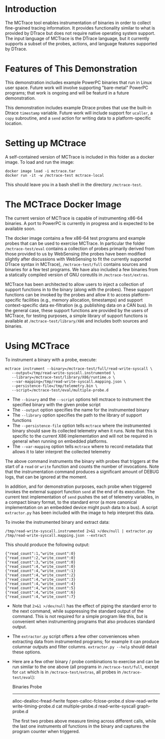 # Introduction

The MCTrace tool enables instrumentation of binaries in order to
collect fine-grained tracing information. It provides functionality
similar to what is provided by DTrace but does not require native
operating system support. The input language of MCTrace is the DTrace
language, but it currently supports a subset of the probes, actions,
and language features supported by DTrace.

# Features of This Demonstration

This demonstration includes example PowerPC binaries that run in
Linux user space. Future work will involve supporting "bare-metal"
PowerPC programs; that work is ongoing and will be featurd in a future
demonstration.

This demonstration includes example Dtrace probes that use the built-in
Dtrace `timestamp` variable. Future work will include support for
`ucaller`, a `copy` subroutine, and a `send` action for writing data to
a platform-specific location.

# Setting up MCtrace

A self-contained version of MCTrace is included in this folder as a
docker image. To load and run the image:

```
docker image load -i mctrace.tar
docker run -it -w /mctrace-test mctrace-local
```

This should leave you in a bash shell in the directory `/mctrace-test`.

# The MCTrace Docker Image

The current version of MCTrace is capable of instrumenting x86-64
binaries. A port to PowerPC is currently in progress and is expected to
be available soon.

The docker image contains a few x86-64 test programs and example probes
that can be used to exercise MCTrace. In particular the folder
`/mctrace-test/eval` contains a collection of probes
primarily derived from those provided to us by WebSensing (the probes
have been modified slightly after discussions with WebSensing to fit the
currently supported DTrace syntax in MCTrace),
`/mctrace-test/full` contains sources and binaries for a few
test programs. We have also included a few binaries from a statically
compiled version of GNU coreutils in `/mctrace-test/extras`.

MCTrace has been architected to allow users to inject a collection of
support functions in to the binary (along with the probes). These
support functions can be invoked by the probes and allow it to access
platform-specific facilities (e.g., memory allocation, timestamps) and
support context-specific data ex-filtration (e.g. publishing data on a
CAN bus). In the general case, these support functions are provided by
the users of MCTrace, for testing purposes, a simple library of support
functions is available at `/mctrace-test/library/X86` and
includes both sources and binaries.

# Using MCTrace

To instrument a binary with a probe, execute:

    mctrace instrument --binary=/mctrace-test/full/read-write-syscall \
       --output=/tmp/read-write-syscall.instrumented \
       --library=/mctrace-test/library/X86/runtime.o \
       --var-mapping=/tmp/read-write-syscall.mapping.json \
       --persistence-file=/tmp/telemetry.bin \
       --script=/mctrace-test/eval/multiple-probe.d

-   The `--binary` and the `--script` options tell mctrace to instrument
    the specified binary with the given probe script
-   The `--output` option specifies the name for the instrumented binary
-   The `--library` option specifies the path to the library of support
    functions
-   The `--persistence-file` option tells `mctrace` where the
    instrumented binary should save its collected telemetry when it
    runs. Note that this is specific to the current X86 implementation
    and will not be required in general when running on embedded
    platforms.
-   The `--var-mapping` option tells `mctrace` where to record metadata
    that allows it to later interpret the collected telemetry

The above command instruments the binary with probes that triggers at
the start of a `read` or `write` function and counts the number of
invocations. Note that the instrumentation command produces a
significant amount of DEBUG logs, that can be ignored at the moment.

In addition, and for demonstration purposes, each probe when triggered
invokes the external support function `send` at the end of its
execution. The current test implementation of `send` pushes the set of
telemetry variables, in a compact binary format, to the standard error
(a more canonical implementation on an embedded device might push data
to a bus). A script `extractor.py` has been included with the image to
help interpret this data.

To invoke the instrumented binary and extract data:

    /tmp/read-write-syscall.instrumented 2>&1 >/dev/null | extractor.py /tmp/read-write-syscall.mapping.json --extract

This should produce the following output:

    {"read_count":1,"write_count":0}
    {"read_count":2,"write_count":0}
    {"read_count":3,"write_count":0}
    {"read_count":4,"write_count":0}
    {"read_count":4,"write_count":1}
    {"read_count":4,"write_count":2}
    {"read_count":4,"write_count":3}
    {"read_count":4,"write_count":4}
    {"read_count":4,"write_count":5}
    {"read_count":4,"write_count":6}
    {"read_count":4,"write_count":7}

-   Note that `2>&1 >/dev/null` has the effect of piping the standard
    error to the next command, while suppressing the standard output of
    the command. This is not required for a simple program like this,
    but is convenient when instrumenting programs that also produces
    standard output.

-   The `extractor.py` script offers a few other conveniences when
    extracting data from instrumented programs; for example it can
    produce columnar outputs and filter columns. `extractor.py --help`
    should detail these options.

-   Here are a few other binary / probe combinations to exercise and can
    be run similar to the one above (all programs in `/mctrace-test/full`, 
    except for `cat` which is in `/mctrace-test/extras`, all probes in
    `/mctrace-test/eval`):

      Binaries                       Probe
      ----------------------------   ------------------------------
      alloc-dealloc-fread-fwrite     fopen-calloc-fclose-probe.d
      slow-read-write                write-timing-probe.d
      cat                            multiple-probe.d
      read-write-syscall             graph-probe.d

    The first two probes above measure timing across different calls,
    while the last one instruments *all* functions in the binary and
    captures the program counter when triggered.
